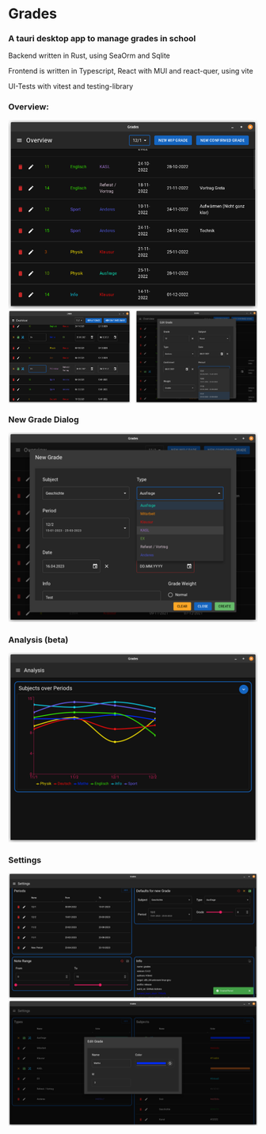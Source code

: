 # Grades

### A tauri desktop app to manage grades in school

Backend written in Rust, using SeaOrm and Sqlite

Frontend is written in Typescript, React with MUI and react-quer, using vite

UI-Tests with vitest and testing-library

### Overview: 
<img src="./img/overview.png">
<div style="display:flex;gap:10px;flex-direction:row;">
<img src="./img/overview_edit.png" style="width:calc(50% - 5px)">
<img src="./img/overview_edit_2.png" style="width:calc(50% - 5px)">
</div>

### New Grade Dialog
<img src="./img/new_grade.png">

### Analysis (beta)
<img src="./img/analysis.png">


### Settings
<img src="./img/settings.png">
<img src="./img/settings_2.png">